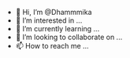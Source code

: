 - 👋 Hi, I’m @Dhammmika
- 👀 I’m interested in ...
- 🌱 I’m currently learning ...
- 💞️ I’m looking to collaborate on ...
- 📫 How to reach me ...

<!---
Dhammmika/Dhammmika is a ✨ special ✨ repository because its `README.md` (this file) appears on your GitHub profile.
You can click the Preview link to take a look at your changes.
--->
